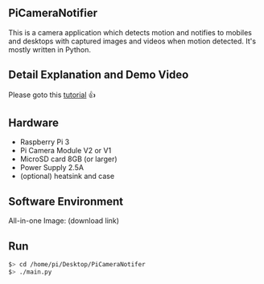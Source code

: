 ## PiCameraNotifier
This is a camera application which detects motion and notifies to mobiles and desktops with captured images and videos when motion detected. It's mostly written in Python.

## Detail Explanation and Demo Video 
Please goto this [tutorial](https://www.iotbreaks.com/how-to-build-an-application-to-detect-motion-and-notify-with-raspberry-pi-and-camera-module/) :+1:

## Hardware
* Raspberry Pi 3
* Pi Camera Module V2 or V1
* MicroSD card 8GB (or larger)
* Power Supply 2.5A
* (optional) heatsink and case

## Software Environment
All-in-one Image: (download link)

## Run
```bash
$> cd /home/pi/Desktop/PiCameraNotifer
$> ./main.py
```

